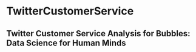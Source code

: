 # TwitterCustomerService
## Twitter Customer Service Analysis for Bubbles: Data Science for Human Minds
